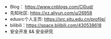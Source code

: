 
- Blog： https://www.cnblogs.com/Cl0ud/
- 先知社区: https://xz.aliyun.com/u/26958
- edusrc个人主页: https://src.sjtu.edu.cn/profile/
- bilibili：https://space.bilibili.com/430538618
- 安全开发 && 安全研究 
